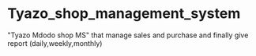 # Tyazo_shop_management_system
"Tyazo Mdodo shop MS" that manage sales and purchase and finally give report (daily,weekly,monthly)
